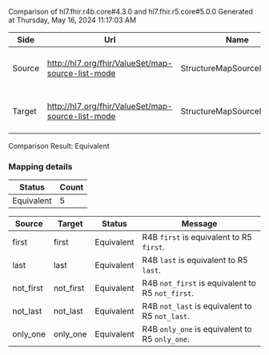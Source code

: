 Comparison of hl7.fhir.r4b.core#4.3.0 and hl7.fhir.r5.core#5.0.0
Generated at Thursday, May 16, 2024 11:17:03 AM

| Side | Url | Name | Title | Description |
| --- | --- | --- | --- | --- |
| Source | http://hl7.org/fhir/ValueSet/map-source-list-mode | StructureMapSourceListMode | StructureMapSourceListMode | If field is a list, how to manage the source. |
| Target | http://hl7.org/fhir/ValueSet/map-source-list-mode | StructureMapSourceListMode | Structure Map Source List Mode | If field is a list, how to manage the source. |


Comparison Result: Equivalent


### Mapping details

| Status | Count |
| ------ | ----- |
Equivalent | 5 |


| Source | Target | Status | Message |
| ------ | ------ | ------ | ------- |
| first | first | Equivalent | R4B `first` is equivalent to R5 `first`. |
| last | last | Equivalent | R4B `last` is equivalent to R5 `last`. |
| not_first | not_first | Equivalent | R4B `not_first` is equivalent to R5 `not_first`. |
| not_last | not_last | Equivalent | R4B `not_last` is equivalent to R5 `not_last`. |
| only_one | only_one | Equivalent | R4B `only_one` is equivalent to R5 `only_one`. |

